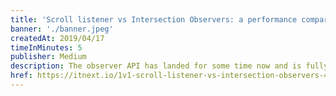 ```yaml
---
title: 'Scroll listener vs Intersection Observers: a performance comparison'
banner: './banner.jpeg'
createdAt: 2019/04/17
timeInMinutes: 5
publisher: Medium
description: The observer API has landed for some time now and is fully supported by all modern browsers. I questioned myself “Could I replace my scroll listeners with Intersection Observers? How cheaper and performance friendlier would it be”? Well this article attempts to answer just that.
href: https://itnext.io/1v1-scroll-listener-vs-intersection-observers-469a26ab9eb6
---
```

